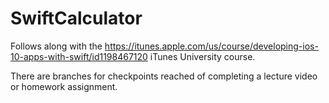 # SwiftCalculator

Follows along with the https://itunes.apple.com/us/course/developing-ios-10-apps-with-swift/id1198467120 iTunes University course.

There are branches for checkpoints reached of completing a lecture video or homework assignment. 
